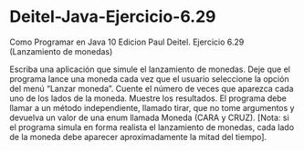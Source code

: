 # Deitel-Java-Ejercicio-6.29
Como Programar en Java 10 Edicion Paul Deitel. Ejercicio 6.29 (Lanzamiento de monedas)

Escriba una aplicación que simule el lanzamiento de monedas. Deje que el programa lance una moneda cada vez que el usuario seleccione la opción del menú “Lanzar moneda”. Cuente el número de veces que aparezca cada uno de los lados de la moneda. Muestre los resultados. El programa debe llamar a un método independiente, llamado tirar, que no tome argumentos y devuelva un valor de una enum llamada Moneda (CARA y CRUZ). [Nota: si el programa simula en forma realista el lanzamiento de monedas, cada lado de la moneda debe aparecer aproximadamente la mitad del tiempo].
